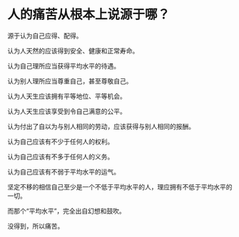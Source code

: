 # 人的痛苦从根本上说源于哪？

源于认为自己应得、配得。

认为人天然的应该得到安全、健康和正常寿命。

认为自己理所应当获得平均水平的待遇。

认为别人理所应当尊重自己，甚至尊敬自己。

认为人天生应该拥有平等地位、平等机会。

认为人天生应该享受到令自己满意的公平。

认为付出了自以为与别人相同的劳动，应该获得与别人相同的报酬。

认为自己应该有不少于任何人的权利。

认为自己应该有不多于任何人的义务。

认为自己应该有不弱于平均水平的运气。

坚定不移的相信自己至少是一个不低于平均水平的人，理应拥有不低于平均水平的一切。

而那个“平均水平”，完全出自幻想和鼓吹。

  


没得到，所以痛苦。



